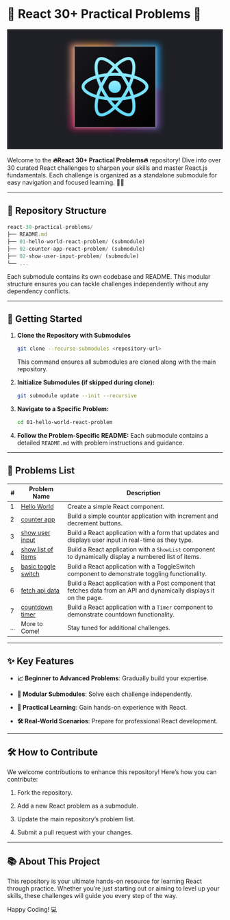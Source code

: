 # 🌟 React 30+ Practical Problems 🌟

![React Logo](react-logo@3x.svg)

Welcome to the **🔥React 30+ Practical Problems🔥** repository!  Dive into over 30 curated React challenges to sharpen your skills and master React.js fundamentals. Each challenge is organized as a standalone submodule for easy navigation and focused learning. 🎉🚀

---

## 📂 Repository Structure

```js
react-30-practical-problems/
├── README.md
├── 01-hello-world-react-problem/ (submodule)
├── 02-counter-app-react-problem/ (submodule)
├── 02-show-user-input-problem/ (submodule)
└── ...
```

Each submodule contains its own codebase and README. This modular structure ensures you can tackle challenges independently without any dependency conflicts.

---

## 🚀 Getting Started

1. **Clone the Repository with Submodules**

   ```bash
   git clone --recurse-submodules <repository-url>
   ```

   This command ensures all submodules are cloned along with the main repository.

2. **Initialize Submodules (if skipped during clone):**

   ```bash
   git submodule update --init --recursive
   ```

3. **Navigate to a Specific Problem:**

   ```bash
   cd 01-hello-world-react-problem
   ```

4. **Follow the Problem-Specific README:**
   Each submodule contains a detailed `README.md` with problem instructions and guidance.

---

## 📜 Problems List

| #   | Problem Name                      | Description                               |
|-----|-----------------------------------|-------------------------------------------|
| 1   | [Hello World](https://github.com/anirudha-8/01-hello-world-react-problem.git) | Create a simple React component. |
| 2   | [counter app](https://github.com/anirudha-8/02-counter-application-react-problem.git) | Build a simple counter application with increment and decrement buttons. |
| 3   | [show user input](https://github.com/anirudha-8/03-show-user-input-react-problem.git) | Build a React application with a form that updates and displays user input in real-time as they type. |
| 4   | [show list of items](https://github.com/anirudha-8/04-show-list-of-items-react-problem.git) | Build a React application with a `ShowList` component to dynamically display a numbered list of items. |
| 5   | [basic toggle switch](https://github.com/anirudha-8/05-toggle-switch-react-problem.git) | Build a React application with a ToggleSwitch component to demonstrate toggling functionality. |
| 6   | [fetch api data](https://github.com/anirudha-8/06-fetch-api-data-react-problem.git) | Build a React application with a Post component that fetches data from an API and dynamically displays it on the page. |
| 7   | [countdown timer](https://github.com/anirudha-8/07-countdown-timer-react-problem.git) | Build a React application with a `Timer` component to demonstrate countdown functionality. |
| ... | More to Come! | Stay tuned for additional challenges. |

---

## ✨ Key Features

- **📈 Beginner to Advanced Problems**: Gradually build your expertise.

- **🔗 Modular Submodules**: Solve each challenge independently.

- **📖 Practical Learning**: Gain hands-on experience with React.

- **🛠️ Real-World Scenarios**: Prepare for professional React development.

---

## 🛠️ How to Contribute

We welcome contributions to enhance this repository! Here’s how you can contribute:

1. Fork the repository.

2. Add a new React problem as a submodule.

3. Update the main repository’s problem list.

4. Submit a pull request with your changes.

---

## 📚 About This Project

This repository is your ultimate hands-on resource for learning React through practice. Whether you’re just starting out or aiming to level up your skills, these challenges will guide you every step of the way.

Happy Coding! 💻
